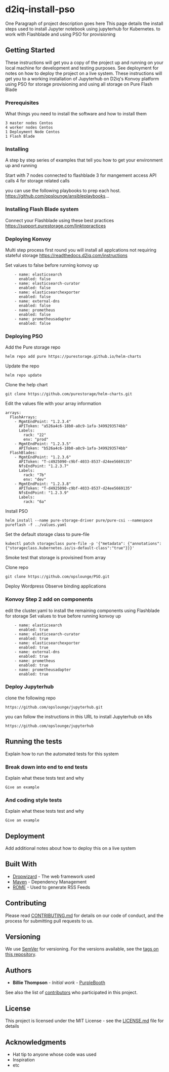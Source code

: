 # d2iq-install-pso

One Paragraph of project description goes here
This page details the install steps used to install Jupyter notebook using jupyterhub for Kubernetes. to work with Flashblade and using PSO for 
provisioning

## Getting Started

These instructions will get you a copy of the project up and running on your local machine for development and testing purposes. See deployment for notes on how to deploy the project on a live system.
These instructions will get you to a working installation of Jupyterhub on D2iq's Konvoy platform using PSO for storage provisioning and using all
storage on Pure Flash Blade


### Prerequisites

What things you need to install the software and how to install them

```
3 master nodes Centos
4 worker nodes Centos
1 Deployment Node Centos
1 Flash Blade

```

### Installing

A step by step series of examples that tell you how to get your environment up and running

Start with 7 nodes connected to flashblade
3 for mangement access API calls 
4 for storage related calls

you can use the following playbooks to prep each host. 
https://github.com/opslounge/ansibleplaybooks...


### Installing Flash Blade system


Connect your Flashblade using these best practices
https://support.purestorage.com/linktopractices



### Deploying Konvoy

Multi step process first round you will install all applcations not requiring stateful storage
https://readthedocs.d2iq.com/instructions

Set values to false before running konvoy up

```
    - name: elasticsearch
      enabled: false
    - name: elasticsearch-curator
      enabled: false
    - name: elasticsearchexporter
      enabled: false
    - name: external-dns
      enabled: false
    - name: prometheus
      enabled: false
    - name: prometheusadapter
      enabled: false
```


### Deploying PSO

Add the Pure storage repo 
```
helm repo add pure https://purestorage.github.io/helm-charts
```
Update the repo

```
helm repo update
```
Clone the help chart
```
git clone https://github.com/purestorage/helm-charts.git
```

Edit the values file with your array information

```
arrays:
  FlashArrays:
    - MgmtEndPoint: "1.2.3.4"
      APIToken: "a526a4c6-18b0-a8c9-1afa-3499293574bb"
      Labels:
        rack: "22"
        env: "prod"
    - MgmtEndPoint: "1.2.3.5"
      APIToken: "b526a4c6-18b0-a8c9-1afa-3499293574bb"
  FlashBlades:
    - MgmtEndPoint: "1.2.3.6"
      APIToken: "T-c4925090-c9bf-4033-8537-d24ee5669135"
      NfsEndPoint: "1.2.3.7"
      Labels:
        rack: "7b"
        env: "dev"
    - MgmtEndPoint: "1.2.3.8"
      APIToken: "T-d4925090-c9bf-4033-8537-d24ee5669135"
      NfsEndPoint: "1.2.3.9"
      Labels:
        rack: "6a"
```


 Install PSO
```
helm install --name pure-storage-driver pure/pure-csi --namespace pureflash -f ../values.yaml
```


Set the default storage class to pure-file
```
kubectl patch storageclass pure-file -p '{"metadata": {"annotations":{"storageclass.kubernetes.io/is-default-class":"true"}}}'
```


Smoke test that storage is provisined from array

Clone repo
```
git clone https://github.com/opslounge/PSO.git
```
Deploy Wordpress
Observe binding applications


### Konvoy Step 2 add on components

edit the cluster.yaml to install the remaining components using Flashblade for storage
Set values to true before running konvoy up 
```
    - name: elasticsearch
      enabled: true
    - name: elasticsearch-curator
      enabled: true
    - name: elasticsearchexporter
      enabled: true
    - name: external-dns
      enabled: true
    - name: prometheus
      enabled: true
    - name: prometheusadapter
      enabled: true
```

### Deploy Jupyterhub

clone the following repo
```
https://github.com/opslounge/jupyterhub.git
```
you can follow the instructions in this URL to install Jupyterhub on k8s
```
https://github.com/opslounge/jupyterhub
```

## Running the tests

Explain how to run the automated tests for this system

### Break down into end to end tests

Explain what these tests test and why

```
Give an example
```

### And coding style tests

Explain what these tests test and why

```
Give an example
```

## Deployment

Add additional notes about how to deploy this on a live system

## Built With

* [Dropwizard](http://www.dropwizard.io/1.0.2/docs/) - The web framework used
* [Maven](https://maven.apache.org/) - Dependency Management
* [ROME](https://rometools.github.io/rome/) - Used to generate RSS Feeds

## Contributing

Please read [CONTRIBUTING.md](https://gist.github.com/PurpleBooth/b24679402957c63ec426) for details on our code of conduct, and the process for submitting pull requests to us.

## Versioning

We use [SemVer](http://semver.org/) for versioning. For the versions available, see the [tags on this repository](https://github.com/your/project/tags). 

## Authors

* **Billie Thompson** - *Initial work* - [PurpleBooth](https://github.com/PurpleBooth)

See also the list of [contributors](https://github.com/your/project/contributors) who participated in this project.

## License

This project is licensed under the MIT License - see the [LICENSE.md](LICENSE.md) file for details

## Acknowledgments

* Hat tip to anyone whose code was used
* Inspiration
* etc

